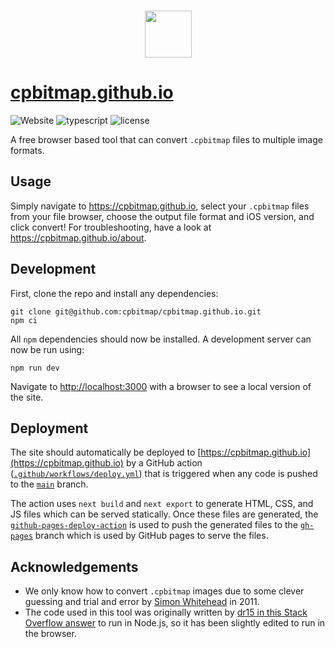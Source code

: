 <br />
<p align="center">
  <image width=75 src="./public/cpbitmap-icon.png" />
</p>

# [cpbitmap.github.io](https://cpbitmap.github.io)

![Website](https://img.shields.io/website?label=Website&url=https%3A%2F%2Fcpbitmap.github.io)
![typescript](https://img.shields.io/github/languages/top/cpbitmap/cpbitmap.github.io?label=TypeScript)
![license](https://img.shields.io/github/license/cpbitmap/cpbitmap.github.io?label=License)

A free browser based tool that can convert `.cpbitmap` files to multiple image formats.

## Usage

Simply navigate to https://cpbitmap.github.io, select your `.cpbitmap` files from your file browser, choose the output file format and iOS version, and click convert! For troubleshooting, have a look at https://cpbitmap.github.io/about.

## Development

First, clone the repo and install any dependencies:

```
git clone git@github.com:cpbitmap/cpbitmap.github.io.git
npm ci
```

All `npm` dependencies should now be installed. A development server can now be run using:

```
npm run dev
```

Navigate to [http://localhost:3000](http://localhost:3000) with a browser to see a local version of the site.

## Deployment

The site should automatically be deployed to [https://cpbitmap.github.io](https://cpbitmap.github.io) by a GitHub action ([`.github/workflows/deploy.yml`](.github/workflows/deploy.yml)) that is triggered when any code is pushed to the [`main`](https://github.com/cpbitmap/cpbitmap.github.io/tree/main) branch.

The action uses `next build` and `next export` to generate HTML, CSS, and JS files which can be served statically. Once these files are generated, the [`github-pages-deploy-action`](https://github.com/JamesIves/github-pages-deploy-action) is used to push the generated files to the [`gh-pages`](https://github.com/cpbitmap/cpbitmap.github.io/tree/gh-pages) branch which is used by GitHub pages to serve the files.

## Acknowledgements

- We only know how to convert `.cpbitmap` images due to some clever guessing and trial and error by [Simon Whitehead](https://web.archive.org/web/20130917034207/http://www.codeproject.com/Articles/265333/Reading-Apple-iDevice-CPBitmap-files) in 2011.
- The code used in this tool was originally written by [dr15 in this Stack Overflow answer](https://stackoverflow.com/a/48158807) to run in Node.js, so it has been slightly edited to run in the browser.
